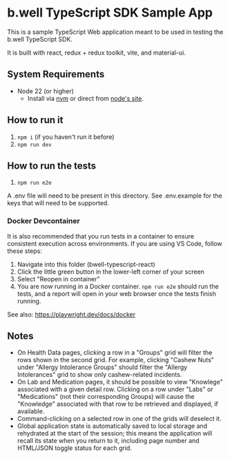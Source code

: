 # b.well TypeScript SDK Sample App

This is a sample TypeScript Web application meant to be used in testing the b.well TypeScript SDK.

It is built with react, redux + redux toolkit, vite, and material-ui.

## System Requirements
- Node 22 (or higher)
  - Install via [nvm](https://github.com/nvm-sh/nvm) or direct from [node's site](https://nodejs.org/).
 
## How to run it

1. `npm i` (if you haven't run it before)
2. `npm run dev`

## How to run the tests

1. `npm run e2e`

A .env file will need to be present in this directory. See .env.example for the keys that will need to be supported.

### Docker Devcontainer

It is also recommended that you run tests in a container to ensure consistent execution across environments. If you are using VS Code, follow these steps:

1. Navigate into this folder (bwell-typescript-react)
2. Click the little green button in the lower-left corner of your screen
3. Select "Reopen in container"
4. You are now running in a Docker container. `npm run e2e` should run the tests, and a report will open in your web browser once the tests finish running.

See also: https://playwright.dev/docs/docker

## Notes

* On Health Data pages, clicking a row in a "Groups" grid will filter the rows shown in the second grid. For example, clicking "Cashew Nuts" under "Allergy Intolerance Groups" should filter the "Allergy Intolerances" grid to show only cashew-related incidents.
* On Lab and Medication pages, it should be possible to view "Knowlege" associated with a given detail row. Clicking on a row under "Labs" or "Medications" (not their corresponding Groups) will cause the "Knowledge" associated with that row to be retrieved and displayed, if available.
* Command-clicking on a selected row in one of the grids will deselect it.
* Global application state is automatically saved to local storage and rehydrated at the start of the session; this means the application will recall its state when you return to it, including page number and HTML/JSON toggle status for each grid.

